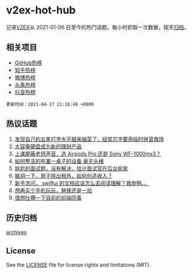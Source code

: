 # v2ex-hot-hub

 记录[V2EX](https://www.v2ex.com/)从 2021-01-06 日至今的热门话题。每小时抓取一次数据，按天[归档](archives)。
 
 ## 相关项目

- [GitHub热榜](https://github.com/snaildev/github-hot-hub)
- [知乎热榜](https://github.com/snaildev/zhihu-hot-hub)
- [微博热榜](https://github.com/snaildev/weibo-hot-hub)
- [头条热榜](https://github.com/snaildev/toutiao-hot-hub)
- [抖音热榜](https://github.com/snaildev/douyin-hot-hub)


 `更新时间：2021-04-17 21:16:48 +0800`

## 热议话题

1. [发现自己的五笔打字水平越来越菜了，经常忘字要用临时拼音救场](https://www.v2ex.com/t/771228)
1. [大容量硬盘成为新的理财产品](https://www.v2ex.com/t/771212)
1. [上课屏蔽老师声音，选 Airpods Pro 还是 Sony WF-1000mx3？](https://www.v2ex.com/t/771262)
1. [如何整洁的布置一桌子的设备 毫无头绪](https://www.v2ex.com/t/771180)
1. [尴尬的面试题，没有解决，估计面试官在后台偷笑](https://www.v2ex.com/t/771236)
1. [脑洞一下，房子除出租外，如何创造收入？](https://www.v2ex.com/t/771230)
1. [新手求问， swiftui 的文档应该怎么去阅读理解？救命啊。。](https://www.v2ex.com/t/771241)
1. [想再买个手机玩玩，魅族还是一加](https://www.v2ex.com/t/771270)
1. [很想吐槽一下目前的前端同事](https://www.v2ex.com/t/771320)

## 历史归档

[archives](archives)

## License

See the [LICENSE](LICENSE) file for license rights and limitations (MIT).
